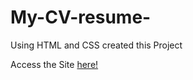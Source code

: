 # My-CV-resume-
Using HTML and CSS created this Project

Access the Site [here!](https://gopicharan-my-cv-resume.netlify.app/)
